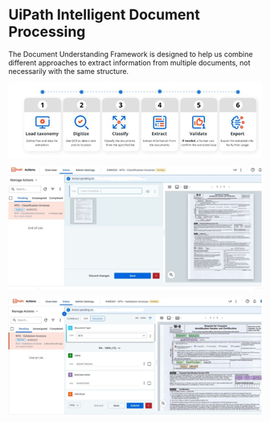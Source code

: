 # UiPath Intelligent Document Processing
The Document Understanding Framework is designed to help us combine different approaches to extract information from multiple documents, not necessarily with the same structure.

![alt text](https://github.com/bacdillon/UiPath-Intelligent-Document-Processing/blob/main/DU.JPG)

![alt text](https://github.com/bacdillon/UiPath-Intelligent-Document-Processing/blob/main/Action%20Classification.JPG)

![alt text](https://github.com/bacdillon/UiPath-Intelligent-Document-Processing/blob/main/Action%20Validation.JPG)
